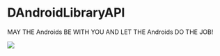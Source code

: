 # DAndroidLibraryAPI
MAY THE Androids BE WITH YOU AND LET THE Androids DO THE JOB!

[![](https://jitpack.io/v/dronicfore/da-lapi.svg)](https://jitpack.io/#dronicfore/da-lapi)
